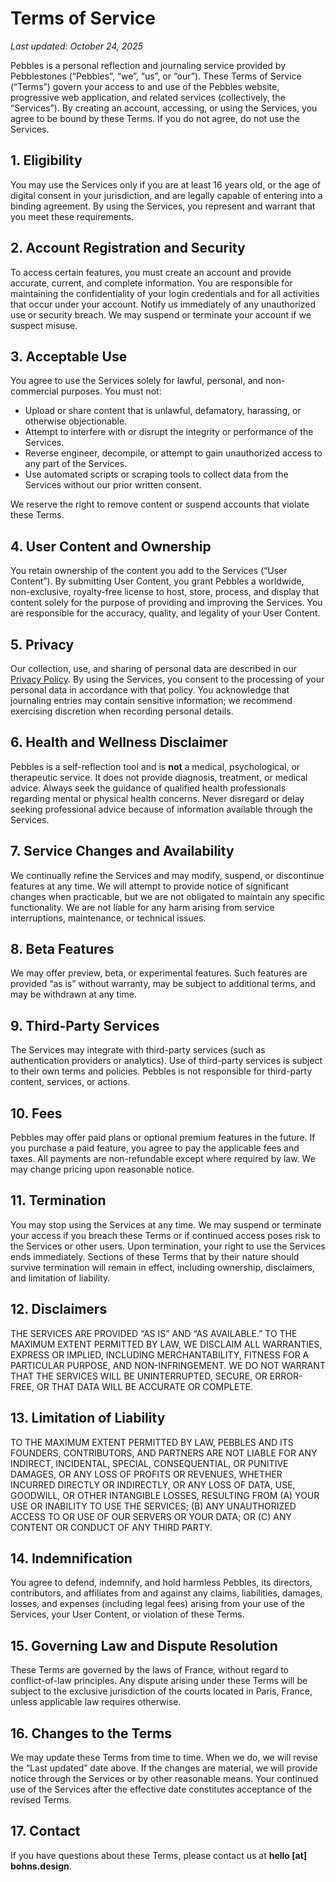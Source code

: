# Terms of Service

_Last updated: October 24, 2025_

Pebbles is a personal reflection and journaling service provided by Pebblestones (“Pebbles”, “we”, “us”, or “our”). These Terms of Service (“Terms”) govern your access to and use of the Pebbles website, progressive web application, and related services (collectively, the “Services”). By creating an account, accessing, or using the Services, you agree to be bound by these Terms. If you do not agree, do not use the Services.

## 1. Eligibility

You may use the Services only if you are at least 16 years old, or the age of digital consent in your jurisdiction, and are legally capable of entering into a binding agreement. By using the Services, you represent and warrant that you meet these requirements.

## 2. Account Registration and Security

To access certain features, you must create an account and provide accurate, current, and complete information. You are responsible for maintaining the confidentiality of your login credentials and for all activities that occur under your account. Notify us immediately of any unauthorized use or security breach. We may suspend or terminate your account if we suspect misuse.

## 3. Acceptable Use

You agree to use the Services solely for lawful, personal, and non-commercial purposes. You must not:

- Upload or share content that is unlawful, defamatory, harassing, or otherwise objectionable.
- Attempt to interfere with or disrupt the integrity or performance of the Services.
- Reverse engineer, decompile, or attempt to gain unauthorized access to any part of the Services.
- Use automated scripts or scraping tools to collect data from the Services without our prior written consent.

We reserve the right to remove content or suspend accounts that violate these Terms.

## 4. User Content and Ownership

You retain ownership of the content you add to the Services (“User Content”). By submitting User Content, you grant Pebbles a worldwide, non-exclusive, royalty-free license to host, store, process, and display that content solely for the purpose of providing and improving the Services. You are responsible for the accuracy, quality, and legality of your User Content.

## 5. Privacy

Our collection, use, and sharing of personal data are described in our [Privacy Policy](/privacy). By using the Services, you consent to the processing of your personal data in accordance with that policy. You acknowledge that journaling entries may contain sensitive information; we recommend exercising discretion when recording personal details.

## 6. Health and Wellness Disclaimer

Pebbles is a self-reflection tool and is **not** a medical, psychological, or therapeutic service. It does not provide diagnosis, treatment, or medical advice. Always seek the guidance of qualified health professionals regarding mental or physical health concerns. Never disregard or delay seeking professional advice because of information available through the Services.

## 7. Service Changes and Availability

We continually refine the Services and may modify, suspend, or discontinue features at any time. We will attempt to provide notice of significant changes when practicable, but we are not obligated to maintain any specific functionality. We are not liable for any harm arising from service interruptions, maintenance, or technical issues.

## 8. Beta Features

We may offer preview, beta, or experimental features. Such features are provided “as is” without warranty, may be subject to additional terms, and may be withdrawn at any time.

## 9. Third-Party Services

The Services may integrate with third-party services (such as authentication providers or analytics). Use of third-party services is subject to their own terms and policies. Pebbles is not responsible for third-party content, services, or actions.

## 10. Fees

Pebbles may offer paid plans or optional premium features in the future. If you purchase a paid feature, you agree to pay the applicable fees and taxes. All payments are non-refundable except where required by law. We may change pricing upon reasonable notice.

## 11. Termination

You may stop using the Services at any time. We may suspend or terminate your access if you breach these Terms or if continued access poses risk to the Services or other users. Upon termination, your right to use the Services ends immediately. Sections of these Terms that by their nature should survive termination will remain in effect, including ownership, disclaimers, and limitation of liability.

## 12. Disclaimers

THE SERVICES ARE PROVIDED “AS IS” AND “AS AVAILABLE.” TO THE MAXIMUM EXTENT PERMITTED BY LAW, WE DISCLAIM ALL WARRANTIES, EXPRESS OR IMPLIED, INCLUDING MERCHANTABILITY, FITNESS FOR A PARTICULAR PURPOSE, AND NON-INFRINGEMENT. WE DO NOT WARRANT THAT THE SERVICES WILL BE UNINTERRUPTED, SECURE, OR ERROR-FREE, OR THAT DATA WILL BE ACCURATE OR COMPLETE.

## 13. Limitation of Liability

TO THE MAXIMUM EXTENT PERMITTED BY LAW, PEBBLES AND ITS FOUNDERS, CONTRIBUTORS, AND PARTNERS ARE NOT LIABLE FOR ANY INDIRECT, INCIDENTAL, SPECIAL, CONSEQUENTIAL, OR PUNITIVE DAMAGES, OR ANY LOSS OF PROFITS OR REVENUES, WHETHER INCURRED DIRECTLY OR INDIRECTLY, OR ANY LOSS OF DATA, USE, GOODWILL, OR OTHER INTANGIBLE LOSSES, RESULTING FROM (A) YOUR USE OR INABILITY TO USE THE SERVICES; (B) ANY UNAUTHORIZED ACCESS TO OR USE OF OUR SERVERS OR YOUR DATA; OR (C) ANY CONTENT OR CONDUCT OF ANY THIRD PARTY.

## 14. Indemnification

You agree to defend, indemnify, and hold harmless Pebbles, its directors, contributors, and affiliates from and against any claims, liabilities, damages, losses, and expenses (including legal fees) arising from your use of the Services, your User Content, or violation of these Terms.

## 15. Governing Law and Dispute Resolution

These Terms are governed by the laws of France, without regard to conflict-of-law principles. Any dispute arising under these Terms will be subject to the exclusive jurisdiction of the courts located in Paris, France, unless applicable law requires otherwise.

## 16. Changes to the Terms

We may update these Terms from time to time. When we do, we will revise the “Last updated” date above. If the changes are material, we will provide notice through the Services or by other reasonable means. Your continued use of the Services after the effective date constitutes acceptance of the revised Terms.

## 17. Contact

If you have questions about these Terms, please contact us at **hello [at] bohns.design**.

